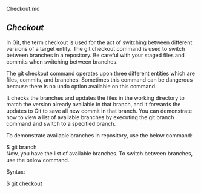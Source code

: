Checkout.md
## *Checkout*
In Git, the term checkout is used for the act of switching between different versions of a target entity. The git checkout command is used to switch between branches in a repository. Be careful with your staged files and commits when switching between branches.

The git checkout command operates upon three different entities which are files, commits, and branches. Sometimes this command can be dangerous because there is no undo option available on this command.

It checks the branches and updates the files in the working directory to match the version already available in that branch, and it forwards the updates to Git to save all new commit in that branch.
You can demonstrate how to view a list of available branches by executing the git branch command and switch to a specified branch.

To demonstrate available branches in repository, use the below command:

 $ git branch  
Now, you have the list of available branches. To switch between branches, use the below command.

Syntax:

 $ git checkout <branchname> 
 
